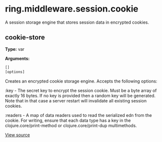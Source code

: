 # ring.middleware.session.cookie


A session storage engine that stores session data in encrypted cookies.


## cookie-store
**Type:** var



**Arguments:**
```clojure
[]
[options]
```
Creates an encrypted cookie storage engine. Accepts the following options:

:key - The secret key to encrypt the session cookie. Must be a byte array of
       exactly 16 bytes. If no key is provided then a random key will be
       generated. Note that in that case a server restart will invalidate all
       existing session cookies.

:readers - A map of data readers used to read the serialized edn from the
           cookie. For writing, ensure that each data type has a key in the
           clojure.core/print-method or clojure.core/print-dup multimethods.

[View source](http://github.com/ring-clojure/ring/blob/1.8.1/ring-core/src/ring/middleware/session/cookie.clj#L110)
